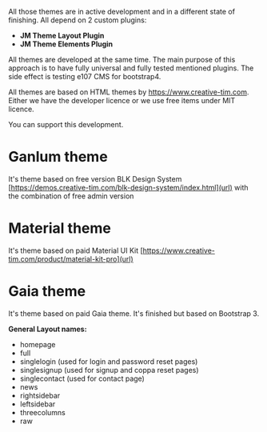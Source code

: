 All those themes are in active development and in a different state of finishing.  All depend on 2 custom plugins:
- **JM Theme Layout Plugin**
- **JM Theme Elements Plugin**   

All themes are developed at the same time. The main purpose of this approach is to have fully universal and fully tested mentioned plugins.  The side effect is testing e107 CMS for bootstrap4.

All themes are based on HTML themes by https://www.creative-tim.com.  Either we have the developer licence or we use free items under MIT licence. 

You can support this development.  

# Ganlum theme 
It's theme based on free version  BLK Design System [https://demos.creative-tim.com/blk-design-system/index.html](url) with the combination of free admin version

# Material theme 
It's theme based on paid Material UI Kit  [https://www.creative-tim.com/product/material-kit-pro](url)

# Gaia theme
It's theme based on paid Gaia theme. It's finished but based on Bootstrap 3.  

**General Layout names:**
- homepage
- full
- singlelogin (used for login and password reset pages)
- singlesignup  (used for signup and coppa reset pages)
- singlecontact (used for contact page)
- news
- rightsidebar
- leftsidebar 
- threecolumns
- raw 





